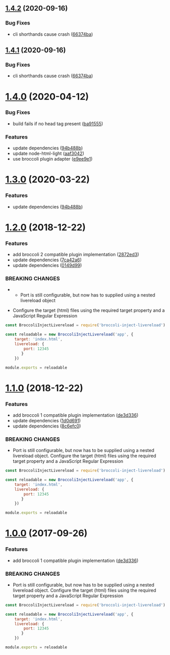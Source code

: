<a name="1.4.2"></a>
## [1.4.2](https://github.com/stfsy/broccoli-inject-livereload/compare/v1.4.0...v1.4.2) (2020-09-16)


### Bug Fixes

* cli shorthands cause crash ([66374ba](https://github.com/stfsy/broccoli-inject-livereload/commit/66374ba))



<a name="1.4.1"></a>
## [1.4.1](https://github.com/stfsy/broccoli-inject-livereload/compare/v1.4.0...v1.4.1) (2020-09-16)


### Bug Fixes

* cli shorthands cause crash ([66374ba](https://github.com/stfsy/broccoli-inject-livereload/commit/66374ba))



<a name="1.4.0"></a>
# [1.4.0](https://github.com/stfsy/broccoli-inject-livereload/compare/v1.2.0...v1.4.0) (2020-04-12)


### Bug Fixes

* build fails if no head tag present ([ba91555](https://github.com/stfsy/broccoli-inject-livereload/commit/ba91555))


### Features

* update dependencies ([94b488b](https://github.com/stfsy/broccoli-inject-livereload/commit/94b488b))
* update node-html-light ([aaf3042](https://github.com/stfsy/broccoli-inject-livereload/commit/aaf3042))
* use broccoli plugin adapter ([e9ee9e1](https://github.com/stfsy/broccoli-inject-livereload/commit/e9ee9e1))



<a name="1.3.0"></a>
# [1.3.0](https://github.com/stfsy/broccoli-inject-livereload/compare/v1.2.0...v1.3.0) (2020-03-22)


### Features

* update dependencies ([94b488b](https://github.com/stfsy/broccoli-inject-livereload/commit/94b488b))



<a name="1.2.0"></a>
# [1.2.0](https://github.com/stfsy/broccoli-inject-livereload/compare/v1.1.0...v1.2.0) (2018-12-22)


### Features

* add broccoli 2 compatible plugin implementation ([2872ed3](https://github.com/stfsy/broccoli-inject-livereload/commit/2872ed3))
* update dependencies ([7ca42a6](https://github.com/stfsy/broccoli-inject-livereload/commit/7ca42a6))
* update dependencies ([0149d99](https://github.com/stfsy/broccoli-inject-livereload/commit/0149d99))


### BREAKING CHANGES

* - Port is still configurable, but now has to supplied using a nested livereload
 object
- Configure the target (html) files using the required target property and a
JavaScript Regular Expression

```js
const BroccoliInjectLivereload = require('broccoli-inject-livereload')

const reloadable = new BroccoliInjectLivereload('app', {
    target: 'index.html',
    livereload: {
        port: 12345
       }
    })

module.exports = reloadable
```



<a name="1.1.0"></a>
# [1.1.0](https://github.com/stfsy/broccoli-inject-livereload/compare/v0.1.1...v1.1.0) (2018-12-22)


### Features

* add broccoli 1 compatible plugin implementation ([de3d336](https://github.com/stfsy/broccoli-inject-livereload/commit/de3d336))
* update dependencies ([1d0d691](https://github.com/stfsy/broccoli-inject-livereload/commit/1d0d691))
* update dependencies ([8c6efc0](https://github.com/stfsy/broccoli-inject-livereload/commit/8c6efc0))


### BREAKING CHANGES

* Port is still configurable, but now has to be supplied using a nested livereload object.
Configure the target (html) files using the required target property and a
JavaScript Regular Expression

```js
const BroccoliInjectLivereload = require('broccoli-inject-livereload')

const reloadable = new BroccoliInjectLivereload('app', {
    target: 'index.html',
    livereload: {
        port: 12345
       }
    })

module.exports = reloadable
```



<a name="1.0.0"></a>
# [1.0.0](https://github.com/stfsy/broccoli-inject-livereload/compare/v0.1.1...v1.0.0) (2017-09-26)


### Features

* add broccoli 1 compatible plugin implementation ([de3d336](https://github.com/stfsy/broccoli-inject-livereload/commit/de3d336))


### BREAKING CHANGES

* Port is still configurable, but now has to be supplied using a nested livereload object.
Configure the target (html) files using the required target property and a
JavaScript Regular Expression

```js
const BroccoliInjectLivereload = require('broccoli-inject-livereload')

const reloadable = new BroccoliInjectLivereload('app', {
    target: 'index.html',
    livereload: {
        port: 12345
       }
    })

module.exports = reloadable
```



